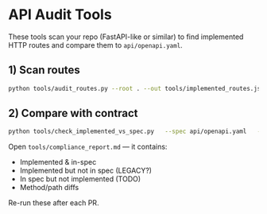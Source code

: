 
# API Audit Tools

These tools scan your repo (FastAPI-like or similar) to find implemented HTTP routes and compare them to `api/openapi.yaml`.

## 1) Scan routes
```bash
python tools/audit_routes.py --root . --out tools/implemented_routes.json
```

## 2) Compare with contract
```bash
python tools/check_implemented_vs_spec.py   --spec api/openapi.yaml   --impl tools/implemented_routes.json   --report tools/compliance_report.md
```

Open `tools/compliance_report.md` — it contains:
- Implemented & in-spec
- Implemented but not in spec (LEGACY?)
- In spec but not implemented (TODO)
- Method/path diffs

Re-run these after each PR.
